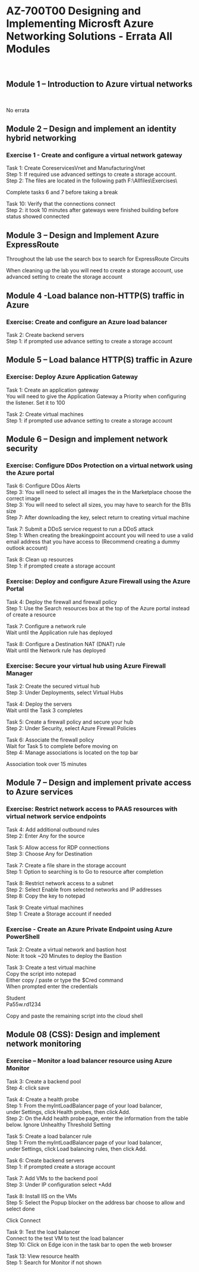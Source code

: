 # AZ-700T00 Designing and Implementing Microsft Azure Networking Solutions  - Errata All Modules

<br>
 
## Module 1 – Introduction to Azure virtual networks 

<br>

No errata <br>

## Module 2 – Design and implement an identity hybrid networking <br>

### Exercise 1 - Create and configure a virtual network gateway <br>

Task 1:  Create CoreservicesVnet and ManufacturingVnet <br>
Step 1:  If required use advanced settings to create a storage account. <br>
Step 2:  The files are located in the following path  F:\Allfiles\Exercises\ <br>

Complete tasks 6 and 7 before taking a break <br>

Task 10: Verify that the connections connect <br>
Step 2:  it took 10 minutes after gateways were finished building before status showed connected <br>

## Module 3 – Design and Implement Azure ExpressRoute <br>

Throughout the lab use the search box to search for ExpressRoute Circuits <br>

When cleaning up the lab you will need to create a storage account, use advanced setting to create the storage account <br>

## Module 4 -Load balance non-HTTP(S) traffic in Azure <br>

### Exercise:  Create and configure an Azure load balancer <br>

Task 2:  Create backend servers <br>
Step 1:  if prompted use advance setting to create a storage account <br>

## Module 5 – Load balance HTTP(S) traffic in Azure <br>

### Exercise:  Deploy Azure Application Gateway <br>

Task 1:  Create an application gateway <br>
You will need to give the Application Gateway a Priority when configuring the listener.  Set it to 100 <br>

Task 2:  Create virtual machines <br>
Step 1:  if prompted use advance setting to create a storage account <br>

## Module 6 – Design and implement network security <br>

### Exercise:  Configure DDos Protection on a virtual network using the Azure portal <br>

Task 6:  Configure DDos Alerts <br>
Step 3:  You will need to select all images the in the Marketplace choose the correct image <br>
Step 3:  You will need to select all sizes, you may have to search for the B1ls size <br>
Step 7:  After downloading the key, select return to creating virtual machine <br>

Task 7:  Submit a DDoS service request to run a DDoS attack <br>
Step 1:  When creating the breakingpoint account you will need to use a valid email address that you have access to (Recommend creating a dummy outlook account) <br>

Task 8:  Clean up resources <br>
Step 1:  if prompted create a storage account <br>

### Exercise:  Deploy and configure Azure Firewall using the Azure Portal <br>

Task 4: Deploy the firewall and firewall policy <br>
Step 1:  Use the Search resources box at the top of the Azure portal instead of create a resource <br>

Task 7:  Configure a network rule <br>
Wait until the Application rule has deployed <br>

Task 8:  Configure a Destination NAT (DNAT) rule <br>
Wait until the Network rule has deployed <br>

### Exercise:  Secure your virtual hub using Azure Firewall Manager <br>

Task 2:  Create the secured virtual hub <br>
Step 3:  Under Deployments, select Virtual Hubs <br>

Task 4: Deploy the servers <br>
Wait until the Task 3 completes <br>

Task 5:  Create a firewall policy and secure your hub <br>
Step 2:  Under Security, select Azure Firewall Policies <br>

Task 6:  Associate the firewall policy <br>
Wait for Task 5 to complete before moving on <br>
Step 4:  Manage associations is located on the top bar <br>

Association took over 15 minutes <br>

## Module 7 – Design and implement private access to Azure services <br>

### Exercise:  Restrict network access to PAAS resources with virtual network service endpoints <br>

Task 4:  Add additional outbound rules <br>
Step 2:  Enter Any for the source <br>

Task 5:  Allow access for RDP connections <br>
Step 3:  Choose Any for Destination <br>

Task 7: Create a file share in the storage account <br>
Step 1:  Option to searching is to Go to resource after completion <br>

Task 8: Restrict network access to a subnet <br>
Step 2:  Select Enable from selected networks and IP addresses <br>
Step 8:  Copy the key to notepad <br>

Task 9: Create virtual machines <br>
Step 1:  Create a Storage account if needed <br>

### Exercise - Create an Azure Private Endpoint using Azure PowerShell <br>

Task 2: Create a virtual network and bastion host <br>
Note:  It took ~20 Minutes to deploy the Bastion <br>

Task 3: Create a test virtual machine <br>
Copy the script into notepad <br>
Either copy / paste or type the $Cred command <br>
When prompted enter the credentials <br>

Student <br>
Pa55w.rd1234 <br>

Copy and paste the remaining script into the cloud shell <br>

## Module 08 (CSS): Design and implement network monitoring <br>

### Exercise – Monitor a load balancer resource using Azure Monitor <br>

Task 3: Create a backend pool <br>
Step 4: click save <br>

Task 4: Create a health probe <br>
Step 1: From the myIntLoadBalancer page of your load balancer, under Settings, click Health probes, then click Add. <br>
Step 2:  On the Add health probe page, enter the information from the table below.  Ignore Unhealthy Threshold Setting <br>

Task 5: Create a load balancer rule <br>
Step 1: From the myIntLoadBalancer page of your load balancer, under Settings, click Load balancing rules, then click Add. <br>

Task 6: Create backend servers <br>
Step 1:  if prompted create a storage account <br>

Task 7: Add VMs to the backend pool <br>
Step 3:  Under IP configuration select +Add <br>

Task 8: Install IIS on the VMs <br>
Step 5:  Select the Popup blocker on the address bar choose to allow and select done <br>

Click Connect <br>

Task 9: Test the load balancer <br>
Connect to the test VM to test the load balancer <br>
Step 10:  Click on Edge icon in the task bar to open the web browser <br>

Task 13: View resource health <br>
Step 1:  Search for Monitor if not shown <br> 